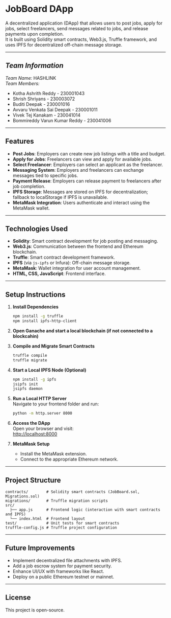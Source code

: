 # JobBoard DApp

A decentralized application (DApp) that allows users to post jobs, apply for jobs, select freelancers, send messages related to jobs, and release payments upon completion.  
It is built using Solidity smart contracts, Web3.js, Truffle framework, and uses IPFS for decentralized off-chain message storage.

---
## *Team Information*
*Team Name:* HASHLINK  
*Team Members:*
- Kotha Ashrith Reddy  - 230001043
- Shrish Shriyans   -   230003072
- Buditi Deepak   -   230001016
- Avvaru Venkata Sai Deepak   -   230001011
- Vivek Tej Kanakam   -   230041014
- Bommireddy Varun Kumar Reddy   -   230041006

---
## Features

- **Post Jobs**: Employers can create new job listings with a title and budget.
- **Apply for Jobs**: Freelancers can view and apply for available jobs.
- **Select Freelancer**: Employers can select an applicant as the freelancer.
- **Messaging System**: Employers and freelancers can exchange messages tied to specific jobs.
- **Payment Release**: Employers can release payment to freelancers after job completion.
- **IPFS Storage**: Messages are stored on IPFS for decentralization; fallback to localStorage if IPFS is unavailable.
- **MetaMask Integration**: Users authenticate and interact using the MetaMask wallet.

---

## Technologies Used

- **Solidity**: Smart contract development for job posting and messaging.
- **Web3.js**: Communication between the frontend and Ethereum blockchain.
- **Truffle**: Smart contract development framework.
- **IPFS** (via `js-ipfs` or Infura): Off-chain message storage.
- **MetaMask**: Wallet integration for user account management.
- **HTML, CSS, JavaScript**: Frontend interface.

---

## Setup Instructions

1. **Install Dependencies**

   ```bash
   npm install -g truffle
   npm install ipfs-http-client
   ```
2. **Open Ganache and start a local blockchain (if not connected to a blockcahin)**

3. **Compile and Migrate Smart Contracts**

   ```bash
   truffle compile
   truffle migrate
   ```

4. **Start a Local IPFS Node (Optional)**

   ```bash
   npm install -g ipfs
   jsipfs init
   jsipfs daemon
   ```

5. **Run a Local HTTP Server**  
   Navigate to your frontend folder and run:

   ```bash
   python -m http.server 8000
   ```

6. **Access the DApp**  
   Open your browser and visit:  
   [http://localhost:8000](http://localhost:8000)

7. **MetaMask Setup**

   - Install the MetaMask extension.
   - Connect to the appropriate Ethereum network.

---

## Project Structure

```
contracts/        # Solidity smart contracts (JobBoard.sol, Migrations.sol)
migrations/       # Truffle migration scripts
src/
  ├── app.js      # Frontend logic (interaction with smart contracts and IPFS)
  └── index.html  # Frontend layout
test/             # Unit tests for smart contracts
truffle-config.js # Truffle project configuration
```

---

## Future Improvements

- Implement decentralized file attachments with IPFS.
- Add a job escrow system for payment security.
- Enhance UI/UX with frameworks like React.
- Deploy on a public Ethereum testnet or mainnet.

---

## License

This project is open-source.
